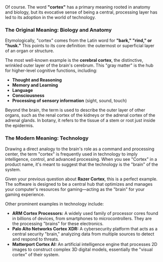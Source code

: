Of course. The word **"cortex"** has a primary meaning rooted in anatomy and biology, but its evocative sense of being a central, processing layer has led to its adoption in the world of technology.

### The Original Meaning: Biology and Anatomy

Etymologically, "cortex" comes from the Latin word for **"bark," "rind," or "husk."** This points to its core definition: the outermost or superficial layer of an organ or structure.

The most well-known example is the **cerebral cortex**, the distinctive, wrinkled outer layer of the brain's cerebrum. This "gray matter" is the hub for higher-level cognitive functions, including:

* **Thought and Reasoning**
* **Memory and Learning**
* **Language**
* **Consciousness**
* **Processing of sensory information** (sight, sound, touch)

Beyond the brain, the term is used to describe the outer layer of other organs, such as the renal cortex of the kidneys or the adrenal cortex of the adrenal glands. In botany, it refers to the tissue of a stem or root just inside the epidermis.

### The Modern Meaning: Technology

Drawing a direct analogy to the brain's role as a command and processing center, the term "cortex" is frequently used in technology to imply intelligence, control, and advanced processing. When you see "Cortex" in a product name, it's meant to suggest that the technology is the "brain" of the system.

Given your previous question about **Razer Cortex**, this is a perfect example. The software is designed to be a central hub that optimizes and manages your computer's resources for gaming—acting as the "brain" for your gaming experience.

Other prominent examples in technology include:

* **ARM Cortex Processors:** A widely used family of processor cores found in billions of devices, from smartphones to microcontrollers. They are the processing "brains" for these electronics.
* **Palo Alto Networks Cortex XDR:** A cybersecurity platform that acts as a central security "brain," analyzing data from multiple sources to detect and respond to threats.
* **Matterport Cortex AI:** An artificial intelligence engine that processes 2D images to construct complex 3D digital models, essentially the "visual cortex" of their system.